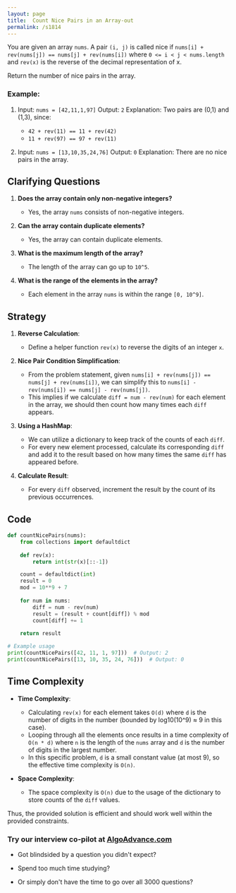```yaml
---
layout: page
title:  Count Nice Pairs in an Array-out
permalink: /s1814
---
```


You are given an array `nums`. A pair `(i, j)` is called nice if `nums[i] + rev(nums[j]) == nums[j] + rev(nums[i])` where `0 <= i < j < nums.length` and `rev(x)` is the reverse of the decimal representation of x.

Return the number of nice pairs in the array.

### Example:
1. Input: `nums = [42,11,1,97]`
   Output: `2`
   Explanation: Two pairs are (0,1) and (1,3), since:
   - `42 + rev(11) == 11 + rev(42)`
   - `11 + rev(97) == 97 + rev(11)`

2. Input: `nums = [13,10,35,24,76]`
   Output: `0`
   Explanation: There are no nice pairs in the array.


## Clarifying Questions

1. **Does the array contain only non-negative integers?**
   - Yes, the array `nums` consists of non-negative integers.

2. **Can the array contain duplicate elements?**
   - Yes, the array can contain duplicate elements.

3. **What is the maximum length of the array?**
   - The length of the array can go up to `10^5`.

4. **What is the range of the elements in the array?**
   - Each element in the array `nums` is within the range `[0, 10^9]`.

## Strategy

1. **Reverse Calculation**:
   - Define a helper function `rev(x)` to reverse the digits of an integer `x`.

2. **Nice Pair Condition Simplification**:
   - From the problem statement, given `nums[i] + rev(nums[j]) == nums[j] + rev(nums[i])`, we can simplify this to `nums[i] - rev(nums[i]) == nums[j] - rev(nums[j])`.
   - This implies if we calculate `diff = num - rev(num)` for each element in the array, we should then count how many times each `diff` appears.

3. **Using a HashMap**:
   - We can utilize a dictionary to keep track of the counts of each `diff`.
   - For every new element processed, calculate its corresponding `diff` and add it to the result based on how many times the same `diff` has appeared before.

4. **Calculate Result**:
   - For every `diff` observed, increment the result by the count of its previous occurrences.

## Code

```python
def countNicePairs(nums):
    from collections import defaultdict
    
    def rev(x):
        return int(str(x)[::-1])

    count = defaultdict(int)
    result = 0
    mod = 10**9 + 7
    
    for num in nums:
        diff = num - rev(num)
        result = (result + count[diff]) % mod
        count[diff] += 1
    
    return result

# Example usage
print(countNicePairs([42, 11, 1, 97]))  # Output: 2
print(countNicePairs([13, 10, 35, 24, 76]))  # Output: 0
```

## Time Complexity

- **Time Complexity**: 
  - Calculating `rev(x)` for each element takes `O(d)` where `d` is the number of digits in the number (bounded by log10(10^9) ≈ 9 in this case).
  - Looping through all the elements once results in a time complexity of `O(n * d)` where `n` is the length of the `nums` array and `d` is the number of digits in the largest number.
  - In this specific problem, `d` is a small constant value (at most 9), so the effective time complexity is `O(n)`.

- **Space Complexity**:
  - The space complexity is `O(n)` due to the usage of the dictionary to store counts of the `diff` values.
  
Thus, the provided solution is efficient and should work well within the provided constraints.


### Try our interview co-pilot at [AlgoAdvance.com](https://algoAdvance.com)

- Got blindsided by a question you didn't expect?

- Spend too much time studying?

- Or simply don't have the time to go over all 3000 questions?

